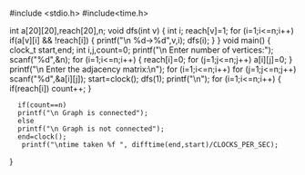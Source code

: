 #include <stdio.h>
#include<time.h>

int a[20][20],reach[20],n;
void dfs(int v) {
	int i;
	reach[v]=1;
	for (i=1;i<=n;i++)
	  if(a[v][i] && !reach[i]) {
		printf("\n %d->%d",v,i);
		dfs(i);
	}
}
void main() {
    clock_t start,end;
	int i,j,count=0;
	printf("\n Enter number of vertices:");
	scanf("%d",&n);
	for (i=1;i<=n;i++) {
		reach[i]=0;
		for (j=1;j<=n;j++)
		   a[i][j]=0;
	}
	printf("\n Enter the adjacency matrix:\n");
	for (i=1;i<=n;i++)
	  for (j=1;j<=n;j++)
	   scanf("%d",&a[i][j]);
	   start=clock();
	dfs(1);
	printf("\n");
	for (i=1;i<=n;i++) {
		if(reach[i])
		   count++;
	}
	
	  if(count==n)
	  printf("\n Graph is connected"); 
	  else
	  printf("\n Graph is not connected");
	  end=clock();
	   printf("\ntime taken %f ", difftime(end,start)/CLOCKS_PER_SEC);
}
